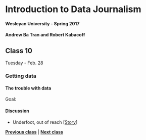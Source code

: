 # Introduction to Data Journalism
  
#### Wesleyan University - Spring 2017
  
**Andrew Ba Tran and Robert Kabacoff**
  
## Class 10
Tuesday - Feb. 28
                             
### Getting data
                             
#### The trouble with data
                             
Goal: 
                             
#### Discussion

    
* Underfoot, out of reach [[Story](http://www.pulitzer.org/winners/bristol-va-herald-courier)]
                                 
                   
**[Previous class](class9.md)** | **[Next class](class11.md)**
